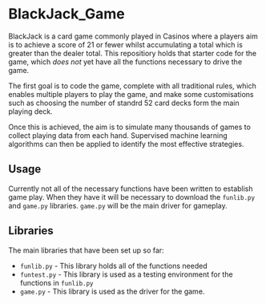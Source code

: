# BlackJack_Game
BlackJack is a card game commonly played in Casinos where a players aim is to
achieve a score of 21 or fewer whilst accumulating a total which is greater than
the dealer total. This repositiory holds that starter code for the game, which
_does not_ yet have all the functions necessary to drive the game.

The first goal is to code the game, complete with all traditional rules, which
enables multiple players to play the game, and make some customisations such as
choosing the number of standrd 52 card decks form the main playing deck.

Once this is achieved, the aim is to simulate many thousands of games to collect
playing data from each hand. Supervised machine learning algorithms can then be
applied to identify the most effective strategies.

## Usage
Currently not all of the necessary functions have been written to establish
game play. When they have it will be necessary to download the `funlib.py` and
`game.py` libraries. `game.py` will be the main driver for gameplay.

## Libraries
The main libraries that have been set up so far:
* `funlib.py` - This library holds all of the functions needed
* `funtest.py` - This library is used as a testing environment for the functions
in `funlib.py`
* `game.py` - This library is used as the driver for the game.
